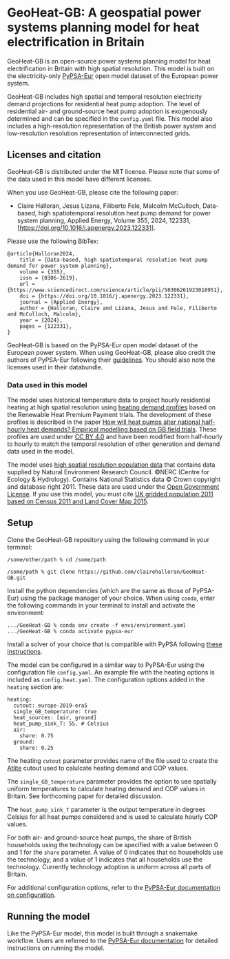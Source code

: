 # GeoHeat-GB: A geospatial power systems planning model for heat electrification in Britain

GeoHeat-GB is an open-source power systems planning model for heat electrification in Britain with high spatial resolution. This model is built on the electricity-only [PyPSA-Eur](https://pypsa-eur.readthedocs.io) open model dataset of the European power system. 

GeoHeat-GB includes high spatial and temporal resolution electricity demand projections for residential heat pump adoption. The level of residential air- and ground-source heat pump adoption is exogenously determined and can be specified in the `config.yaml` file. This model also includes a high-resolution representation of the British power system and low-resolution resolution representation of interconnected grids. 

## Licenses and citation

GeoHeat-GB is distributed under the MIT license. Please note that some of the data used in this model have different licenses.

When you use GeoHeat-GB, please cite the following paper:
- Claire Halloran, Jesus Lizana, Filiberto Fele, Malcolm McCulloch, Data-based, high spatiotemporal resolution heat pump demand for power system planning, Applied Energy, Volume 355, 2024, 122331, [https://doi.org/10.1016/j.apenergy.2023.122331].

Please use the following BibTex:
```
@article{Halloran2024,
	title = {Data-based, high spatiotemporal resolution heat pump demand for power system planning},
	volume = {355},
	issn = {0306-2619},
	url = {https://www.sciencedirect.com/science/article/pii/S0306261923016951},
	doi = {https://doi.org/10.1016/j.apenergy.2023.122331},
	journal = {Applied Energy},
	author = {Halloran, Claire and Lizana, Jesus and Fele, Filiberto and McCulloch, Malcolm},
	year = {2024},
	pages = {122331},
}
```

GeoHeat-GB is based on the PyPSA-Eur open model dataset of the European power system. When using GeoHeat-GB, please also credit the authors of PyPSA-Eur following their [guidelines](https://pypsa-eur.readthedocs.io/en/latest/#citing-pypsa-eur). You should also note the licenses used in their databundle.

### Data used in this model
The model uses historical temperature data to project hourly residential heating at high spatial resolution using [heating demand profiles](https://figshare.com/articles/dataset/Monitored_heat_pump_heat_demand_profiles_-_supplementary_information_to_Watson_et_al_2021_/13547447) based on the Renewable Heat Premium Payment trials. The development of these profiles is described in the paper [How will heat pumps alter national half-hourly heat demands? Empirical modelling based on GB field trials](https://doi.org/10.1016/j.enbuild.2021.110777). These profiles are used under [CC BY 4.0](https://creativecommons.org/licenses/by/4.0/) and have been modified from half-hourly to hourly to match the temporal resolution of other generation and demand data used in the model.

The model uses [high spatial resolution population data](https://catalogue.ceh.ac.uk/documents/0995e94d-6d42-40c1-8ed4-5090d82471e1) that contains data supplied by Natural Environment Research Council. ©NERC (Centre for Ecology & Hydrology). Contains National Statistics data © Crown copyright and database right 2011. These data are used under the [Open Government License](https://eidc.ceh.ac.uk/licences/open-government-licence-ceh-ons/plain). If you use this model, you must cite [UK gridded population 2011 based on Census 2011 and Land Cover Map 2015](https://doi.org/10.5285/0995e94d-6d42-40c1-8ed4-5090d82471e1).

## Setup

Clone the GeoHeat-GB repository using the following command in your terminal:
```
/some/other/path % cd /some/path

/some/path % git clone https://github.com/clairehalloran/GeoHeat-GB.git
```

Install the python dependencies (which are the same as those of PyPSA-Eur) using the package manager of your choice. When using `conda`, enter the following commands in your terminal to install and activate the environment:

```
.../GeoHeat-GB % conda env create -f envs/environment.yaml
.../GeoHeat-GB % conda activate pypsa-eur
```

Install a solver of your choice that is compatible with PyPSA following [these instructions](https://pypsa.readthedocs.io/en/latest/installation.html#getting-a-solver-for-optimisation).

The model can be configured in a similar way to PyPSA-Eur using the configuration file `config.yaml`. An example file with the heating options is included as `config.heat.yaml`. The configuration options added in the `heating` section are:

```
heating:
  cutout: europe-2019-era5
  single_GB_temperature: true
  heat_sources: [air, ground]
  heat_pump_sink_T: 55. # Celsius
  air:
    share: 0.75
  ground:
    share: 0.25
```
The heating `cutout` parameter provides name of the file used to create the [Atlite](https://atlite.readthedocs.io/en/latest/) cutout used to calulcate heating demand and COP values. 

The `single_GB_temperature` parameter provides the option to use spatially uniform temperatures to calculate heating demand and COP values in Britain. See forthcoming paper for detailed discussion. 

The `heat_pump_sink_T` parameter is the output temperature in degrees Celsius for all heat pumps considered and is used to calculate hourly COP values. 

For both air- and ground-source heat pumps, the share of British households using the technology can be specified with a value between 0 and 1 for the `share` parameter. A value of 0 indicates that no households use the technology, and a value of 1 indicates that all households use the technology. Currently technology adoption is uniform across all parts of Britain.

For additional configuration options, refer to the [PyPSA-Eur documentation on configuration](https://pypsa-eur.readthedocs.io/en/latest/configuration.html).

## Running the model

Like the PyPSA-Eur model, this model is built through a snakemake workflow. Users are referred to the [PyPSA-Eur documentation](https://pypsa-eur.readthedocs.io) for detailed instructions on running the model.

